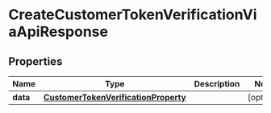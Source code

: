 

# CreateCustomerTokenVerificationViaApiResponse


## Properties

| Name | Type | Description | Notes |
|------------ | ------------- | ------------- | -------------|
|**data** | [**CustomerTokenVerificationProperty**](CustomerTokenVerificationProperty.md) |  |  [optional] |



